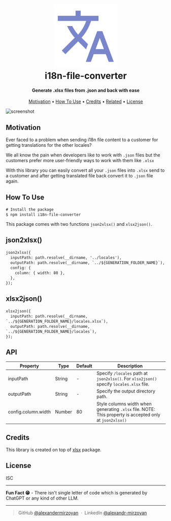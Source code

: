
<h1 align="center">
  <a href="https://github.com/alexandermirzoyan/i18n-file-converter"><img src="./images/logo.png" alt="i18n" width="200"></a>
  <br>
  i18n-file-converter
  <br>
</h1>

<h4 align="center">Generate .xlsx files from .json and back with ease</h4>

<p align="center">
  <a href="#key-features">Motivation</a> •
  <a href="#how-to-use">How To Use</a> •
  <a href="#credits">Credits</a> •
  <a href="#related">Related</a> •
  <a href="#license">License</a>
</p>

![screenshot](./images/intro.gif)

## Motivation

Ever faced to a problem when sending i18n file content to a customer for getting translations for the other locales?

We all know the pain when developers like to work with `.json` files but the customers prefer more user-friendly ways to work with them like `.xlsx`

With this library you can easily convert all your `.json` files into `.xlsx` send to a customer and after getting translated file back convert it to `.json` file again.


## How To Use

```
# Install the package
$ npm install i18n-file-converter
```

This package comes with two functions `json2xlsx()` and `xlsx2json()`.

## json2xlsx()

```
json2xlsx({
  inputPath: path.resolve(__dirname, '../locales'),
  outputPath: path.resolve(__dirname, `../${GENERATION_FOLDER_NAME}`),
  config: {
    column: { width: 80 },
  },
});
```

## xlsx2json()

```
xlsx2json({
  inputPath: path.resolve(__dirname, `../${GENERATION_FOLDER_NAME}/locales.xlsx`),
  outputPath: path.resolve(__dirname, `../${GENERATION_FOLDER_NAME}/locales`),
});
```

## API

| Property              | Type                                                                                               | Default | Description                                                                                             |
|-----------------------|----------------------------------------------------------------------------------------------------|---------|---------------------------------------------------------------------------------------------------------|
| inputPath             | String                                                                                             | -       | Specify `/locales` path at `json2xlsx()`. For `xlsx2json()` specify `locales.xlsx` file.                |
| outputPath            | String                                                                                             | -       | Specify the output directory path.                                                                      |
| config.column.width   | Number                                                                                             | 80      | Style columns width when generating `.xlsx` file. NOTE: This property is accepted only at `json2xlsx()` |

## Credits

This library is created on top of [xlsx](https://www.npmjs.com/package/xlsx) package.

## License

ISC

---

**Fun Fact 😁** - There isn't single letter of code which is generated by ChatGPT or any kind of other LLM.

---

> GitHub [@alexandermirzoyan](https://github.com/alexandermirzoyan) &nbsp;&middot;&nbsp;
> LinkedIn [@alexandr-mirzoyan](https://linkedin.com/in/alexandr-mirzoyan/)

